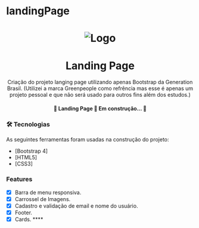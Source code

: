# landingPage

<h1 align="center">
  <img alt="Logo" title="#Logo" src="assets/img/movie-film.png" />
</h1>

<h1 align="center">Landing Page</h1>
<p align="center">Criação do projeto langing page utilizando apenas Bootstrap da Generation Brasil. (Utilizei a marca Greenpeople como refrência mas esse é apenas um projeto pessoal e que não será usado para outros fins além dos estudos.)</p>

<h4 align="center"> 
	🚧  Landing Page 🚀 Em construção...  🚧
</h4>

### 🛠 Tecnologias

As seguintes ferramentas foram usadas na construção do projeto:

- [Bootstrap 4]
- [HTML5]
- [CSS3]

### Features

- [x] Barra de menu responsiva.
- [x] Carrossel de Imagens.
- [x] Cadastro e validação de email e nome do usuário.
- [x] Footer. 
- [x] Cards. ****
